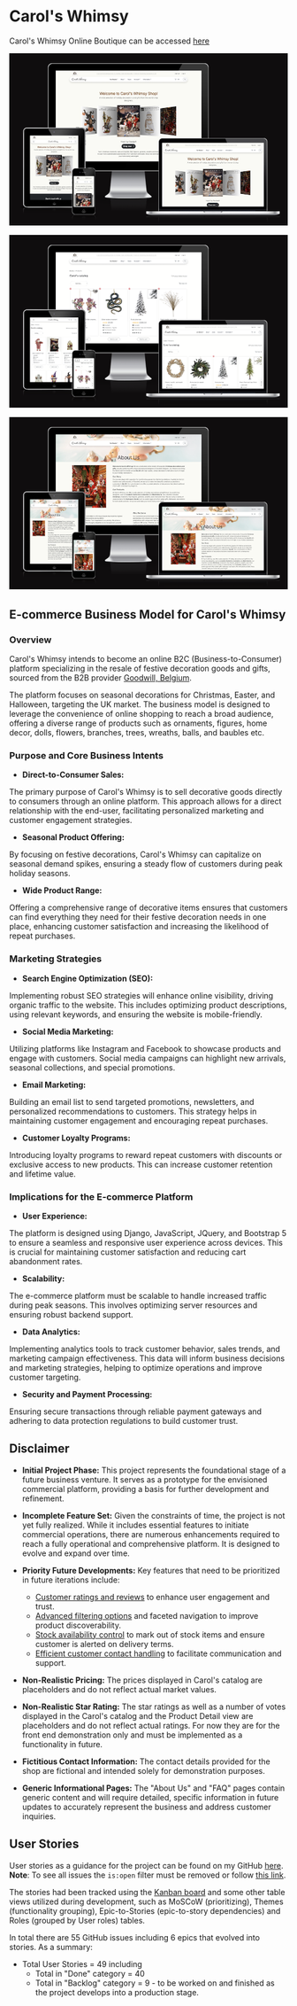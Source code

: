 # Carol's Whimsy
Carol's Whimsy Online Boutique can be accessed 
[here](https://carols-whimsy-bba92a6158ba.herokuapp.com/)

![Home page Responsive mockup](documentation/screens/home_responsive_mockup.png)

![Catalog page Responsive mockup](documentation/screens/catalog_responsive_mockups.png)

![About page Responsive mockup](documentation/screens/about_responsive_mockup.png)

## E-commerce Business Model for Carol's Whimsy

### Overview
Carol's Whimsy intends to become an online B2C (Business-to-Consumer) platform specializing in the resale of festive decoration goods and gifts, sourced from the B2B provider [Goodwill, Belgium](https://goodwill.be/en/home-eng/). 

The platform focuses on seasonal decorations for Christmas, Easter, and Halloween, targeting the UK market. The business model is designed to leverage the convenience of online shopping to reach a broad audience, offering a diverse range of products such as ornaments, figures, home decor, dolls, flowers, branches, trees, wreaths, balls, and baubles etc.


### Purpose and Core Business Intents
- **Direct-to-Consumer Sales:**

The primary purpose of Carol's Whimsy is to sell decorative goods directly to consumers through an online platform. This approach allows for a direct relationship with the end-user, facilitating personalized marketing and customer engagement strategies.

- **Seasonal Product Offering:** 

By focusing on festive decorations, Carol's Whimsy can capitalize on seasonal demand spikes, ensuring a steady flow of customers during peak holiday seasons.


- **Wide Product Range:**

Offering a comprehensive range of decorative items ensures that customers can find everything they need for their festive decoration needs in one place, enhancing customer satisfaction and increasing the likelihood of repeat purchases.

### Marketing Strategies
- **Search Engine Optimization (SEO):** 

Implementing robust SEO strategies will enhance online visibility, driving organic traffic to the website. This includes optimizing product descriptions, using relevant keywords, and ensuring the website is mobile-friendly.

- **Social Media Marketing:** 

Utilizing platforms like Instagram and Facebook to showcase products and engage with customers. Social media campaigns can highlight new arrivals, seasonal collections, and special promotions.

- **Email Marketing:** 

Building an email list to send targeted promotions, newsletters, and personalized recommendations to customers. This strategy helps in maintaining customer engagement and encouraging repeat purchases.

- **Customer Loyalty Programs:** 

Introducing loyalty programs to reward repeat customers with discounts or exclusive access to new products. This can increase customer retention and lifetime value.

### Implications for the E-commerce Platform
- **User Experience:** 

The platform is designed using Django, JavaScript, JQuery, and Bootstrap 5 to ensure a seamless and responsive user experience across devices. This is crucial for maintaining customer satisfaction and reducing cart abandonment rates.

- **Scalability:** 

The e-commerce platform must be scalable to handle increased traffic during peak seasons. This involves optimizing server resources and ensuring robust backend support.

- **Data Analytics:** 

Implementing analytics tools to track customer behavior, sales trends, and marketing campaign effectiveness. This data will inform business decisions and marketing strategies, helping to optimize operations and improve customer targeting.

- **Security and Payment Processing:** 

Ensuring secure transactions through reliable payment gateways and adhering to data protection regulations to build customer trust.

## Disclaimer

- **Initial Project Phase:** This project represents the foundational stage of a future business venture. It serves as a prototype for the envisioned commercial platform, providing a basis for further development and refinement.
- **Incomplete Feature Set:** Given the constraints of time, the project is not yet fully realized. While it includes essential features to initiate commercial operations, there are numerous enhancements required to reach a fully operational and comprehensive platform. It is designed to evolve and expand over time.
- **Priority Future Developments:** Key features that need to be prioritized in future iterations include:
  - <ins>Customer ratings and reviews</ins> to enhance user engagement and trust.
  - <ins>Advanced filtering options</ins> and faceted navigation to improve product discoverability.
  - <ins>Stock availability control</ins> to mark out of stock items and ensure customer is alerted on delivery terms.
  - <ins>Efficient customer contact handling</ins> to facilitate communication and support.

- **Non-Realistic Pricing:** The prices displayed in Carol's catalog are placeholders and do not reflect actual market values.
- **Non-Realistic Star Rating:** The star ratings as well as a number of votes displayed in the Carol's catalog and the Product Detail view are placeholders and do not reflect actual ratings. For now they are for the front end demonstration only and must be implemented as a functionality in future. 
- **Fictitious Contact Information:** The contact details provided for the shop are fictional and intended solely for demonstration purposes.
- **Generic Informational Pages:** The "About Us" and "FAQ" pages contain generic content and will require detailed, specific information in future updates to accurately represent the business and address customer inquiries.

## User Stories

User stories as a guidance for the project can be found on my GitHub [here](https://github.com/Mykola-CI/carols-whimsy/issues).\
__Note__: To see all issues the `is:open` filter must be removed or follow [this link](https://github.com/Mykola-CI/carols-whimsy/issues?q=is%3Aissue+sort%3Acreated-asc).


The stories had been tracked using the [Kanban board](https://github.com/users/Mykola-CI/projects/6/views/1) and some other table views utilized during development, such as MoSCoW (prioritizing), Themes (functionality grouping), Epic-to-Stories (epic-to-story dependencies) and Roles (grouped by User roles) tables. 


In total there are 55 GitHub issues including 6 epics that evolved into stories. As a summary:
- Total User Stories = 49 including
  - Total in "Done" category = 40
  - Total in "Backlog" category = 9 - to be worked on and finished as the project develops into a production stage. 

